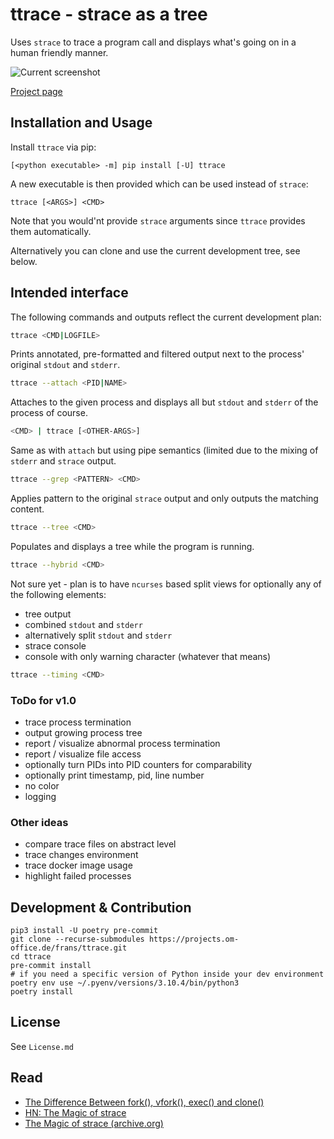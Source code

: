 # ttrace - strace as a tree

Uses `strace` to trace a program call and displays what's going on in a human
friendly manner.


![Current screenshot](screenshot.png "Current screenshot")

[Project page](https://projects.om-office.de/frans/ttrace)


## Installation and Usage

Install `ttrace` via pip:
```
[<python executable> -m] pip install [-U] ttrace
```

A new executable is then provided which can be used instead of `strace`:
```
ttrace [<ARGS>] <CMD>
```
Note that you would'nt provide `strace` arguments since `ttrace` provides them
automatically.

Alternatively you can clone and use the current development tree, see below.


## Intended interface

The following commands and outputs reflect the current development plan:

```sh
ttrace <CMD|LOGFILE>
```
Prints annotated, pre-formatted and filtered output next to the process' original
`stdout` and `stderr`.

```sh
ttrace --attach <PID|NAME>
```
Attaches to the given process and displays all but `stdout` and `stderr` of the
process of course.

```sh
<CMD> | ttrace [<OTHER-ARGS>]
```
Same as with `attach` but using pipe semantics (limited due to the mixing of
`stderr` and `strace` output.


```sh
ttrace --grep <PATTERN> <CMD>
```
Applies pattern to the original `strace` output and only outputs the matching
content.

```sh
ttrace --tree <CMD>
```
Populates and displays a tree while the program is running.

```sh
ttrace --hybrid <CMD>
```
Not sure yet - plan is to have `ncurses` based split views for optionally any
of the following elements:

* tree output
* combined `stdout` and `stderr`
* alternatively split `stdout` and `stderr`
* strace console
* console with only warning character (whatever that means)

```sh
ttrace --timing <CMD>
```

### ToDo for v1.0

* trace process termination
* output growing process tree
* report / visualize abnormal process termination
* report / visualize file access
* optionally turn PIDs into PID counters for comparability
* optionally print timestamp, pid, line number
* no color
* logging


### Other ideas

* compare trace files on abstract level
* trace changes environment
* trace docker image usage
* highlight failed processes


## Development & Contribution

```
pip3 install -U poetry pre-commit
git clone --recurse-submodules https://projects.om-office.de/frans/ttrace.git
cd ttrace
pre-commit install
# if you need a specific version of Python inside your dev environment
poetry env use ~/.pyenv/versions/3.10.4/bin/python3
poetry install
```


## License

See `License.md`


## Read

* [The Difference Between fork(), vfork(), exec() and clone()](https://www.baeldung.com/linux/fork-vfork-exec-clone)
* [HN: The Magic of strace](https://news.ycombinator.com/item?id=7155799)
* [The Magic of strace (archive.org)](https://web.archive.org/web/20160116001752/http://chadfowler.com/blog/2014/01/26/the-magic-of-strace/)

